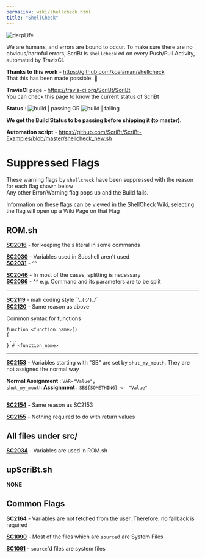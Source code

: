 ```yaml
---
permalink: wiki/shellcheck.html
title: "ShellCheck"
---
```


![derpLife](https://cloud.githubusercontent.com/assets/14874906/26635154/736e11e8-4636-11e7-8581-d849519e09bd.png)

We are humans, and errors are bound to occur. To make sure there are no obvious/harmful errors, ScriBt is `shellcheck` ed on every Push/Pull Activity, automated by TravisCI.  

**Thanks to this work** - https://github.com/koalaman/shellcheck  
That this has been made possible. :pray:  

**TravisCI** page - https://travis-ci.org/ScriBt/ScriBt  
You can check this page to know the current status of ScriBt

**Status** : ![build | passing](https://img.shields.io/badge/build-passing-brightgreen.svg)  OR  ![build | failing](https://img.shields.io/badge/build-failing-red.svg)  

**We get the Build Status to be passing before shipping it (to master).**  

**Automation script** - https://github.com/ScriBt/ScriBt-Examples/blob/master/shellcheck_new.sh  

# Suppressed Flags

These warning flags by `shellcheck` have been suppressed with the reason for each flag shown below  
Any other Error/Warning flag pops up and the Build fails.

Information on these flags can be viewed in the ShellCheck Wiki, selecting the flag will open up a Wiki Page on that Flag

## ROM.sh    

[**SC2016**](https://github.com/koalaman/shellcheck/wiki/SC2016) -  for keeping the `$` literal in some commands 

[**SC2030**](https://github.com/koalaman/shellcheck/wiki/SC2030) -  Variables used in Subshell aren't used   
[**SC2031**](https://github.com/koalaman/shellcheck/wiki/SC2031) -  ^^  

[**SC2046**](https://github.com/koalaman/shellcheck/wiki/SC2046) -  In most of the cases, splitting is necessary  
[**SC2086**](https://github.com/koalaman/shellcheck/wiki/SC2086) -  ^^ e.g. Command and its parameters are to be split

<hr>

[**SC2119**](https://github.com/koalaman/shellcheck/wiki/SC2119) -  mah coding style  ¯\\\_(ツ)_/¯    
[**SC2120**](https://github.com/koalaman/shellcheck/wiki/SC2120) -  Same reason as above  

Common syntax for functions  

```
function <function_name>()
{
 ...
} # <function_name>
```

<hr>

[**SC2153**](https://github.com/koalaman/shellcheck/wiki/SC2153) -  Variables starting with "SB" are set by `shut_my_mouth`. They are not assigned the normal way  

**Normal Assignment** : `VAR="Value";`  
`shut_my_mouth` **Assignment** : `SB${SOMETHING} <- "Value"`  

<hr>

[**SC2154**](https://github.com/koalaman/shellcheck/wiki/SC2154) -  Same reason as SC2153  

[**SC2155**](https://github.com/koalaman/shellcheck/wiki/SC2155) -  Nothing required to do with return values  

## All files under src/

[**SC2034**](https://github.com/koalaman/shellcheck/wiki/SC2034) -  Variables are used in ROM.sh  

## upScriBt.sh

**NONE**  

## Common Flags

[**SC2164**](https://github.com/koalaman/shellcheck/wiki/SC2164) -  Variables are not fetched from the user. Therefore, no fallback is required

[**SC1090**](https://github.com/koalaman/shellcheck/wiki/SC1090) -  Most of the files which are `source`d are System Files  

[**SC1091**](https://github.com/koalaman/shellcheck/wiki/SC1091) - `source`'d files are system files  
